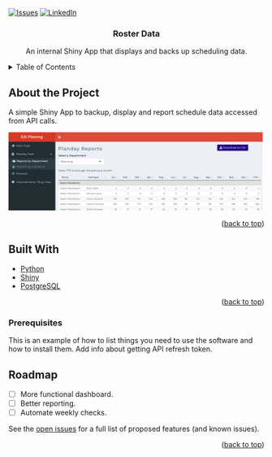 <div id="top"></div>

[![Issues][issues-shield]][issues-url]
[![LinkedIn][linkedin-shield]][linkedin-url]

<div align="center">
<h3 align="center">Roster Data</h3>

  <p align="center">
    An internal Shiny App that displays and backs up scheduling data.
    <br />
  </p>
</div>

<!-- TABLE OF CONTENTS -->
<details>
  <summary>Table of Contents</summary>
  <ol>
    <li>
      <a href="#about-the-project">About the Project</a>
      <ul>
        <li><a href="#built-with">Built With</a></li>
      </ul>
    </li>
    <li><a href="#roadmap">Roadmap</a></li>
  </ol>
</details>

<!-- ABOUT THE PROJECT -->
## About the Project

A simple Shiny App to backup, display and report schedule data accessed from API calls.

![Visual of App](shinyapp/static/img/pday_vis.png)

<p align="right">(<a href="#top">back to top</a>)</p>

<!-- BUILT WITH -->

## Built With

* [Python](https://www.python.org/)
* [Shiny](https://shiny.rstudio.com/)
* [PostgreSQL](https://www.postgresql.org/)

<p align="right">(<a href="#top">back to top</a>)</p>

### Prerequisites

This is an example of how to list things you need to use the software and how to install them.
Add info about getting API refresh token.

<!-- ROADMAP -->
## Roadmap

- [ ] More functional dashboard.
- [ ] Better reporting.
- [ ] Automate weekly checks.

See the [open issues](https://github.com/adam-mandelson/eai-scheduling/issues) for a full list of proposed features (and known issues).

<p align="right">(<a href="#top">back to top</a>)</p>

<!-- MARKDOWN LINKS & IMAGES -->
<!-- https://www.markdownguide.org/basic-syntax/#reference-style-links -->
[issues-shield]: https://img.shields.io/github/issues/adam-mandelson/eai-scheduling.svg?style=for-the-badge
[issues-url]: https://github.com/adam-mandelson/eai-scheduling/issues
[linkedin-shield]: https://img.shields.io/badge/-LinkedIn-black.svg?style=for-the-badge&logo=linkedin&colorB=555
[linkedin-url]: https://linkedin.com/in/adam-mandelson
